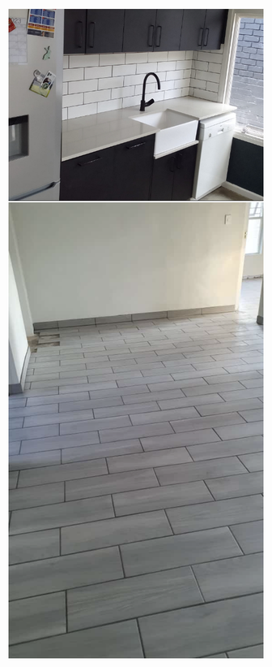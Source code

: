 ![wall tilling](https://raw.githubusercontent.com/najmajinow/learnrealTiler/refs/heads/main/wall%20tiling.jpg)
![floor tiling](https://raw.githubusercontent.com/najmajinow/learnrealTiler/refs/heads/main/floor%20tiling.PNG)
